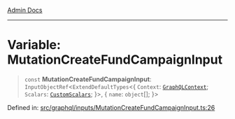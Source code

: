 [Admin Docs](/)

***

# Variable: MutationCreateFundCampaignInput

> `const` **MutationCreateFundCampaignInput**: `InputObjectRef`\<`ExtendDefaultTypes`\<\{ `Context`: [`GraphQLContext`](../../../context/type-aliases/GraphQLContext.md); `Scalars`: [`CustomScalars`](../../../scalars/type-aliases/CustomScalars.md); \}\>, \{ `name`: `object`[]; \}\>

Defined in: [src/graphql/inputs/MutationCreateFundCampaignInput.ts:26](https://github.com/PurnenduMIshra129th/talawa-api/blob/75f0e499b44e2c3bed70cf951ac8ac374317f43b/src/graphql/inputs/MutationCreateFundCampaignInput.ts#L26)
